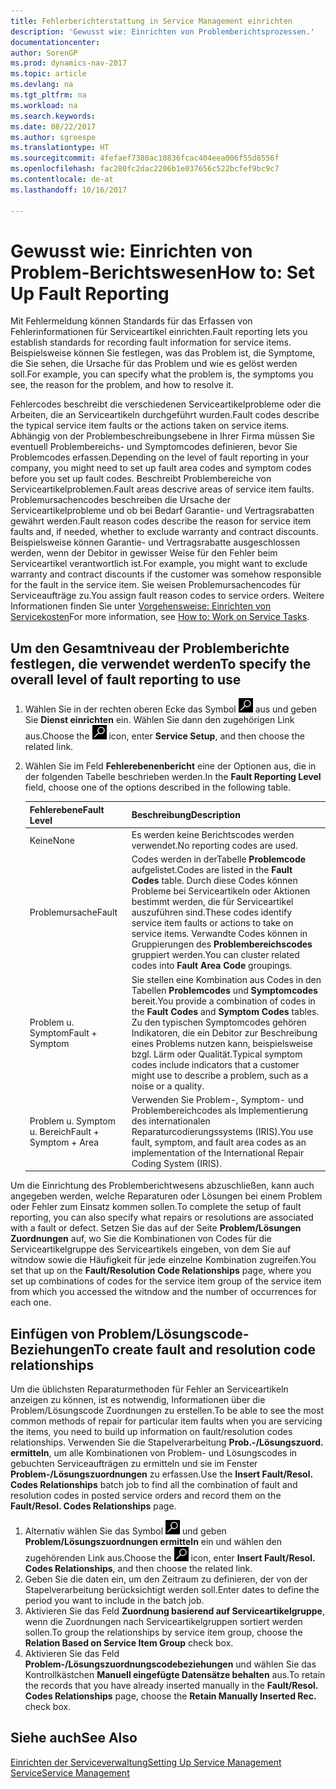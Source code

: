 ```yaml
---
title: Fehlerberichterstattung in Service Management einrichten
description: 'Gewusst wie: Einrichten von Problemberichtsprozessen.'
documentationcenter: 
author: SorenGP
ms.prod: dynamics-nav-2017
ms.topic: article
ms.devlang: na
ms.tgt_pltfrm: na
ms.workload: na
ms.search.keywords: 
ms.date: 08/22/2017
ms.author: sgroespe
ms.translationtype: HT
ms.sourcegitcommit: 4fefaef7380ac10836fcac404eea006f55d8556f
ms.openlocfilehash: fac280fc2dac2206b1e037656c522bcfef9bc9c7
ms.contentlocale: de-at
ms.lasthandoff: 10/16/2017

---
```


# <a name="how-to-set-up-fault-reporting"></a><span data-ttu-id="2ee49-103">Gewusst wie: Einrichten von Problem-Berichtswesen</span><span class="sxs-lookup"><span data-stu-id="2ee49-103">How to: Set Up Fault Reporting</span></span>
<span data-ttu-id="2ee49-104">Mit Fehlermeldung können Standards für das Erfassen von Fehlerinformationen für Serviceartikel einrichten.</span><span class="sxs-lookup"><span data-stu-id="2ee49-104">Fault reporting lets you establish standards for recording fault information for service items.</span></span> <span data-ttu-id="2ee49-105">Beispielsweise können Sie festlegen, was das Problem ist, die Symptome, die Sie sehen, die Ursache für das Problem und wie es gelöst werden soll.</span><span class="sxs-lookup"><span data-stu-id="2ee49-105">For example, you can specify what the problem is, the symptoms you see, the reason for the problem, and how to resolve it.</span></span>  

<span data-ttu-id="2ee49-106">Fehlercodes beschreibt die verschiedenen Serviceartikelprobleme oder die Arbeiten, die an Serviceartikeln durchgeführt wurden.</span><span class="sxs-lookup"><span data-stu-id="2ee49-106">Fault codes describe the typical service item faults or the actions taken on service items.</span></span> <span data-ttu-id="2ee49-107">Abhängig von der Problembeschreibungsebene in Ihrer Firma müssen Sie eventuell Problembereichs- und Symptomcodes definieren, bevor Sie Problemcodes erfassen.</span><span class="sxs-lookup"><span data-stu-id="2ee49-107">Depending on the level of fault reporting in your company, you might need to set up fault area codes and symptom codes before you set up fault codes.</span></span> <span data-ttu-id="2ee49-108">Beschreibt Problembereiche von Serviceartikelproblemen.</span><span class="sxs-lookup"><span data-stu-id="2ee49-108">Fault areas descrive areas of service item faults.</span></span> <span data-ttu-id="2ee49-109">Problemursachencodes beschreiben die Ursache der Serviceartikelprobleme und ob bei Bedarf Garantie- und Vertragsrabatten gewährt werden.</span><span class="sxs-lookup"><span data-stu-id="2ee49-109">Fault reason codes describe the reason for service item faults and, if needed, whether to exclude warranty and contract discounts.</span></span> <span data-ttu-id="2ee49-110">Beispielsweise können Garantie- und Vertragsrabatte ausgeschlossen werden, wenn der Debitor in gewisser Weise für den Fehler beim Serviceartikel verantwortlich ist.</span><span class="sxs-lookup"><span data-stu-id="2ee49-110">For example, you might want to exclude warranty and contract discounts if the customer was somehow responsible for the fault in the service item.</span></span> <span data-ttu-id="2ee49-111">Sie weisen Problemursachencodes für Serviceaufträge zu.</span><span class="sxs-lookup"><span data-stu-id="2ee49-111">You assign fault reason codes to service orders.</span></span> <span data-ttu-id="2ee49-112">Weitere Informationen finden Sie unter [Vorgehensweise: Einrichten von Servicekosten](service-how-to-work-on-service-tasks.md)</span><span class="sxs-lookup"><span data-stu-id="2ee49-112">For more information, see [How to: Work on Service Tasks](service-how-to-work-on-service-tasks.md).</span></span>  

## <a name="to-specify-the-overall-level-of-fault-reporting-to-use"></a><span data-ttu-id="2ee49-113">Um den Gesamtniveau der Problemberichte festlegen, die verwendet werden</span><span class="sxs-lookup"><span data-stu-id="2ee49-113">To specify the overall level of fault reporting to use</span></span>
1. <span data-ttu-id="2ee49-114">Wählen Sie in der rechten oberen Ecke das Symbol ![Nach Seite oder Bericht suchen](media/ui-search/search_small.png "Nach Seite oder Bericht suchen") aus und geben Sie **Dienst einrichten** ein. Wählen Sie dann den zugehörigen Link aus.</span><span class="sxs-lookup"><span data-stu-id="2ee49-114">Choose the ![Search for Page or Report](media/ui-search/search_small.png "Search for Page or Report icon") icon, enter **Service Setup**, and then choose the related link.</span></span> 
2. <span data-ttu-id="2ee49-115">Wählen Sie im Feld **Fehlerebenenbericht** eine der Optionen aus, die in der folgenden Tabelle beschrieben werden.</span><span class="sxs-lookup"><span data-stu-id="2ee49-115">In the **Fault Reporting Level** field, choose one of the options described in the following table.</span></span>  
  
    |<span data-ttu-id="2ee49-116">**Fehlerebene**</span><span class="sxs-lookup"><span data-stu-id="2ee49-116">**Fault Level**</span></span>|<span data-ttu-id="2ee49-117">**Beschreibung**</span><span class="sxs-lookup"><span data-stu-id="2ee49-117">**Description**</span></span>|  
    |------------|-------------|  
    |<span data-ttu-id="2ee49-118">Keine</span><span class="sxs-lookup"><span data-stu-id="2ee49-118">None</span></span> | <span data-ttu-id="2ee49-119">Es werden keine Berichtscodes werden verwendet.</span><span class="sxs-lookup"><span data-stu-id="2ee49-119">No reporting codes are used.</span></span>|  
    |<span data-ttu-id="2ee49-120">Problemursache</span><span class="sxs-lookup"><span data-stu-id="2ee49-120">Fault</span></span> | <span data-ttu-id="2ee49-121">Codes werden in derTabelle **Problemcode** aufgelistet.</span><span class="sxs-lookup"><span data-stu-id="2ee49-121">Codes are listed in the **Fault Codes** table.</span></span> <span data-ttu-id="2ee49-122">Durch diese Codes können Probleme bei Serviceartikeln oder Aktionen bestimmt werden, die für Serviceartikel auszuführen sind.</span><span class="sxs-lookup"><span data-stu-id="2ee49-122">These codes identify service item faults or actions to take on service items.</span></span> <span data-ttu-id="2ee49-123">Verwandte Codes können in Gruppierungen des **Problembereichscodes** gruppiert werden.</span><span class="sxs-lookup"><span data-stu-id="2ee49-123">You can cluster related codes into **Fault Area Code** groupings.</span></span>|  
    |<span data-ttu-id="2ee49-124">Problem u. Symptom</span><span class="sxs-lookup"><span data-stu-id="2ee49-124">Fault + Symptom</span></span> | <span data-ttu-id="2ee49-125">Sie stellen eine Kombination aus Codes in den Tabellen **Problemcodes** und **Symptomcodes** bereit.</span><span class="sxs-lookup"><span data-stu-id="2ee49-125">You provide a combination of codes in the **Fault Codes** and **Symptom Codes** tables.</span></span> <span data-ttu-id="2ee49-126">Zu den typischen Symptomcodes gehören Indikatoren, die ein Debitor zur Beschreibung eines Problems nutzen kann, beispielsweise bzgl. Lärm oder Qualität.</span><span class="sxs-lookup"><span data-stu-id="2ee49-126">Typical symptom codes include indicators that a customer might use to describe a problem, such as a noise or a quality.</span></span>|  
    |<span data-ttu-id="2ee49-127">Problem u. Symptom u. Bereich</span><span class="sxs-lookup"><span data-stu-id="2ee49-127">Fault + Symptom + Area</span></span> | <span data-ttu-id="2ee49-128">Verwenden Sie Problem-, Symptom- und Problembereichcodes als Implementierung des internationalen Reparaturcodierungssystems (IRIS).</span><span class="sxs-lookup"><span data-stu-id="2ee49-128">You use fault, symptom, and fault area codes as an implementation of the International Repair Coding System (IRIS).</span></span>|  
  
<span data-ttu-id="2ee49-129">Um die Einrichtung des Problemberichtwesens abzuschließen, kann auch angegeben werden, welche Reparaturen oder Lösungen bei einem Problem oder Fehler zum Einsatz kommen sollen.</span><span class="sxs-lookup"><span data-stu-id="2ee49-129">To complete the setup of fault reporting, you can also specify what repairs or resolutions are associated with a fault or defect.</span></span> <span data-ttu-id="2ee49-130">Setzen Sie das auf der Seite **Problem/Lösungen Zuordnungen** auf, wo Sie die Kombinationen von Codes für die Serviceartikelgruppe des Serviceartikels eingeben, von dem Sie auf witndow sowie die Häufigkeit für jede einzelne Kombination zugreifen.</span><span class="sxs-lookup"><span data-stu-id="2ee49-130">You set that up on the **Fault/Resolution Code Relationships** page, where you set up combinations of codes for the service item group of the service item from which you accessed the witndow and the number of occurrences for each one.</span></span>

## <a name="to-create-fault-and-resolution-code-relationships"></a><span data-ttu-id="2ee49-131">Einfügen von Problem/Lösungscode-Beziehungen</span><span class="sxs-lookup"><span data-stu-id="2ee49-131">To create fault and resolution code relationships</span></span>
<!--this needs to go in a working with topic-->
<span data-ttu-id="2ee49-132">Um die üblichsten Reparaturmethoden für Fehler an Serviceartikeln anzeigen zu können, ist es notwendig, Informationen über die Problem/Lösungscode Zuordnungen zu erstellen.</span><span class="sxs-lookup"><span data-stu-id="2ee49-132">To be able to see the most common methods of repair for particular item faults when you are servicing the items, you need to build up information on fault/resolution codes relationships.</span></span> <span data-ttu-id="2ee49-133">Verwenden Sie die Stapelverarbeitung **Prob.-/Lösungszuord. ermitteln**, um alle Kombinationen von Problem- und Lösungscodes in gebuchten Serviceaufträgen zu ermitteln und sie im Fenster **Problem-/Lösungszuordnungen** zu erfassen.</span><span class="sxs-lookup"><span data-stu-id="2ee49-133">Use the **Insert Fault/Resol. Codes Relationships** batch job to find all the combination of fault and resolution codes in posted service orders and record them on the **Fault/Resol. Codes Relationships** page.</span></span> 
  
1. <span data-ttu-id="2ee49-134">Alternativ wählen Sie das Symbol ![Nach Seite oder Bericht suchen](media/ui-search/search_small.png "Nach Seite oder Bericht suchen") und geben **Problem/Lösungszuordnungen ermitteln** ein und wählen den zugehörenden Link aus.</span><span class="sxs-lookup"><span data-stu-id="2ee49-134">Choose the ![Search for Page or Report](media/ui-search/search_small.png "Search for Page or Report icon") icon, enter **Insert Fault/Resol. Codes Relationships**, and then choose the related link.</span></span>  
2. <span data-ttu-id="2ee49-135">Geben Sie die daten ein, um den Zeitraum zu definieren, der von der Stapelverarbeitung berücksichtigt werden soll.</span><span class="sxs-lookup"><span data-stu-id="2ee49-135">Enter dates to define the period you want to include in the batch job.</span></span>  
3. <span data-ttu-id="2ee49-136">Aktivieren Sie das Feld **Zuordnung basierend auf Serviceartikelgruppe**, wenn die Zuordnungen nach Serviceartikelgruppen sortiert werden sollen.</span><span class="sxs-lookup"><span data-stu-id="2ee49-136">To group the relationships by service item group, choose the **Relation Based on Service Item Group** check box.</span></span>  
4. <span data-ttu-id="2ee49-137">Aktivieren Sie das Feld **Problem-/Lösungszuordnungscodebeziehungen** und wählen Sie das Kontrollkästchen **Manuell eingefügte Datensätze behalten** aus.</span><span class="sxs-lookup"><span data-stu-id="2ee49-137">To retain the records that you have already inserted manually in the **Fault/Resol. Codes Relationships** page, choose the **Retain Manually Inserted Rec.** check box.</span></span>  

## <a name="see-also"></a><span data-ttu-id="2ee49-138">Siehe auch</span><span class="sxs-lookup"><span data-stu-id="2ee49-138">See Also</span></span>
[<span data-ttu-id="2ee49-139">Einrichten der Serviceverwaltung</span><span class="sxs-lookup"><span data-stu-id="2ee49-139">Setting Up Service Management</span></span>](service-setup-service.md)  
[<span data-ttu-id="2ee49-140">Service</span><span class="sxs-lookup"><span data-stu-id="2ee49-140">Service Management</span></span>](service-service.md)  


